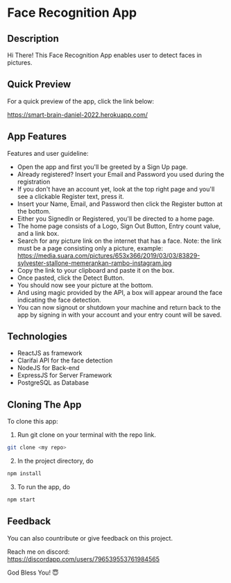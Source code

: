 # Face Recognition App

## Description

Hi There! This Face Recognition App enables user to detect faces in pictures.

## Quick Preview

For a quick preview of the app, click the link below:

https://smart-brain-daniel-2022.herokuapp.com/


## App Features

Features and user guideline:
- Open the app and first you'll be greeted by a Sign Up page.
- Already registered? Insert your Email and Password you used during the registration
- If you don't have an account yet, look at the top right page and you'll see a clickable Register text, press it.
- Insert your Name, Email, and Password then click the Register button at the bottom.
- Either you SignedIn or Registered, you'll be directed to a home page.
- The home page consists of a Logo, Sign Out Button, Entry count value, and a link box.
- Search for any picture link on the internet that has a face. Note: the link must be a page consisting only a picture, example: https://media.suara.com/pictures/653x366/2019/03/03/83829-sylvester-stallone-memerankan-rambo-instagram.jpg
- Copy the link to your clipboard and paste it on the box.
- Once pasted, click the Detect Button.
- You should now see your picture at the bottom.
- And using magic provided by the API, a box will appear around the face indicating the face detection.
- You can now signout or shutdown your machine and return back to the app by signing in with your account and your entry count will be saved.

## Technologies

- ReactJS as framework
- Clarifai API for the face detection
- NodeJS for Back-end
- ExpressJS for Server Framework
- PostgreSQL as Database

## Cloning The App

To clone this app:

1. Run git clone on your terminal with the repo link.
  ```bash
git clone <my repo>
```
2. In the project directory, do
```bash
npm install
```
3. To run the app, do
```bash
npm start
```

## Feedback
You can also countribute or give feedback on this project.

Reach me on discord:\
https://discordapp.com/users/796539553761984565

God Bless You! 😇





